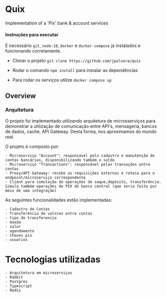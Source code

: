 # Quix
Implementation of a 'Pix' bank & account services

#### Instruções para executar

É necessário `git`, `node:18`, `docker` e `docker-compose` já instalados e funcionando corretamente.

- Clonar o projeto `git clone https://github.com/jpolvora/quix`
-   Rodar o comando `npm install` para instalar as dependências

-   Para rodar os serviços utilize `docker compose up`


## Overview

### Arquitetura

O projeto foi implementado utilizando arquitetura de microsserviços para demonstrar a utilização de comunicação entre API's, mensageria, bancos de dados, cache, API Gateway. Desta forma, nos aproximamos do mundo real.

O projeto é composto por:

    - Microserviço "Account": responsável pelo cadastro e manutenção de contas bancárias, disponibilizando também o saldo
    - Microserviço "Transactions": responsável pelas transações entre contas
    - Proxy/API Gateway: recebe as requisições externas e roteia para o endpoint/microserviço correspondente
    - Client para simulação de operações de saque,depósito, transferência. Simula também operações de PIX do banco central (que seria feito por meio de uma integração)

As seguintes funcionalidades estão implementadas:

    - Cadastro de Contas
    - Transferência de valores entre contas
    - tipo de transferencia
    - moeda
    - valor
    - agendamento
    - chaves pix
    - usuarios

# Tecnologias utilizadas

    - Arquitetura em microserviços
    - Rabbit
    - Postgres
    - Typescript
    - Redis